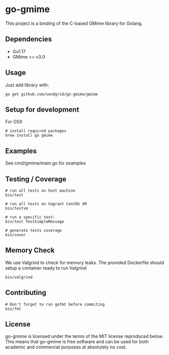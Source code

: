 go-gmime
========

This project is a binding of the C-based GMime library for Golang.

Dependencies
---

- Go1.17
- GMime >= v3.0 

Usage
---

Just add library with:

    go get github.com/sendgrid/go-gmime/gmime

Setup for development
---

For OSX

	# install required packages
	brew install go gmime

Examples
---
See cmd/gmime/main.go for examples

Testing / Coverage
---

	# run all tests on host machine
	bin/test
	
	# run all tests on Vagrant CentOS VM
	bin/testvm
	
	# run a specific test:
	bin/test TestSimpleMessage
		
	# generate tests coverage
	bin/cover

Memory Check
---
We use Valgrind to check for memory leaks. The provided Dockerfile should setup a container ready to run Valgrind

	bin/valgrind	

Contributing
---
	# Don't forget to run gofmt before commiting
	bin/fmt

License
---

go-gmime is licensed under the terms of the MIT license reproduced below.
This means that go-gmime is free software and can be used for both academic
and commercial purposes at absolutely no cost.
